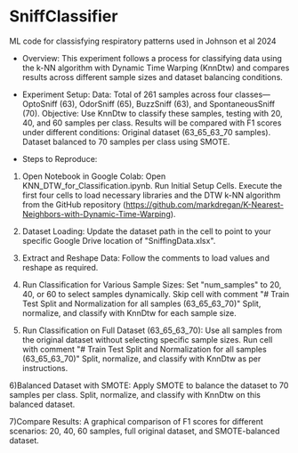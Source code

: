 # SniffClassifier
ML code for classisfying respiratory patterns used in Johnson et al 2024


- Overview:
This experiment follows a process for classifying data using the k-NN algorithm with Dynamic Time Warping (KnnDtw) and compares results across different sample sizes and dataset balancing conditions.

- Experiment Setup:
Data: Total of 261 samples across four classes—OptoSniff (63), OdorSniff (65), BuzzSniff (63), and SpontaneousSniff (70).
Objective: Use KnnDtw to classify these samples, testing with 20, 40, and 60 samples per class. Results will be compared with F1 scores under different conditions:
Original dataset (63_65_63_70 samples).
Dataset balanced to 70 samples per class using SMOTE.

- Steps to Reproduce:
1) Open Notebook in Google Colab:
Open KNN_DTW_for_Classification.ipynb.
Run Initial Setup Cells.
Execute the first four cells to load necessary libraries and the DTW k-NN algorithm from the GitHub repository (https://github.com/markdregan/K-Nearest-Neighbors-with-Dynamic-Time-Warping).

2) Dataset Loading:
Update the dataset path in the cell to point to your specific Google Drive location of "SniffingData.xlsx".

3) Extract and Reshape Data:
Follow the comments to load values and reshape as required.

4) Run Classification for Various Sample Sizes:
Set "num_samples" to 20, 40, or 60 to select samples dynamically.
Skip cell with comment "# Train Test Split and Normalization for all samples (63_65_63_70)"
Split, normalize, and classify with KnnDtw for each sample size.

5) Run Classification on Full Dataset (63_65_63_70):
Use all samples from the original dataset without selecting specific sample sizes.
Run cell with comment "# Train Test Split and Normalization for all samples (63_65_63_70)"
Split, normalize, and classify with KnnDtw as per instructions.

6)Balanced Dataset with SMOTE:
Apply SMOTE to balance the dataset to 70 samples per class.
Split, normalize, and classify with KnnDtw on this balanced dataset.

7)Compare Results:
A graphical comparison of F1 scores for different scenarios: 20, 40, 60 samples, full original dataset, and SMOTE-balanced dataset.
